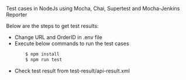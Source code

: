 Test cases in NodeJs using Mocha, Chai, Supertest and Mocha-Jenkins Reporter

Below are the steps to get test results:

* Change URL and OrderID in .env file
* Execute below commands to run the test cases
    ```bash
        $ npm install
        $ npm run test
    ```
* Check test result from test-result/api-result.xml
